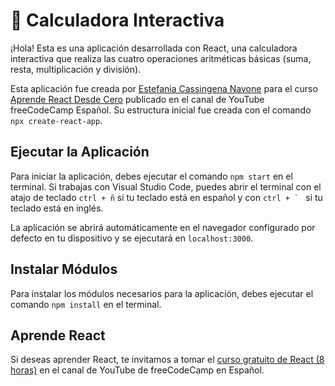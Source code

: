# 📌 Calculadora Interactiva
¡Hola! Esta es una aplicación desarrollada con React, una calculadora interactiva que realiza las cuatro operaciones aritméticas básicas (suma, resta, multiplicación y división). 

Esta aplicación fue creada por [Estefania Cassingena Navone](https://twitter.com/EstefaniaCassN) para el curso [Aprende React Desde Cero](https://www.youtube.com/watch?v=6Jfk8ic3KVk) publicado en el canal de YouTube freeCodeCamp Español. Su estructura inicial fue creada con el comando `npx create-react-app`.

## Ejecutar la Aplicación
Para iniciar la aplicación, debes ejecutar el comando `npm start` en el terminal. Si trabajas con Visual Studio Code, puedes abrir el terminal con el atajo de teclado `ctrl + ñ` si tu teclado está en español y con ``ctrl + ` `` si tu teclado está en inglés.

La aplicación se abrirá automáticamente en el navegador configurado por defecto en tu dispositivo y se ejecutará en `localhost:3000`.

## Instalar Módulos
Para instalar los módulos necesarios para la aplicación, debes ejecutar el comando `npm install` en el terminal.

## Aprende React
Si deseas aprender React, te invitamos a tomar el [curso gratuito de React (8 horas)](https://www.youtube.com/watch?v=6Jfk8ic3KVk) en el canal de YouTube de freeCodeCamp en Español.
